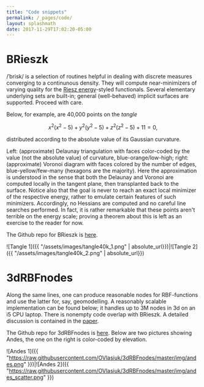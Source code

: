```yaml
---
title: "Code snippets"
permalink: /_pages/code/
layout: splashmath
date: 2017-11-29T17:02:20-05:00
---
```

# BRieszk
/ˈbrisk/ is a selection of routines helpful in dealing with discrete measures
converging to a continunous density. They will compute near-minimizers of
varying quality for the [Riesz energy][1]-styled functionals. Several elementary
underlying sets are built-in; general (well-behaved) implicit surfaces are
supported. Proceed with care. 

Below, for example, are 40,000 points on the *tangle* 

$$x^2 (x^2 - 5) + y^2 (y^2 - 5) + z^2 (z^2 - 5) + 11 = 0,  $$

distributed according to the absolute value of its Gaussian curvature.

Left: (approximate) Delaunay triangulation with faces color-coded by the
value (not the absolute value) of curvature, blue-orange/low-high; right:
(approximate) Voronoi diagram with faces colored by the number of edges,
blue-yellow/few-many (hexagons are the majority). Here the approximation is
understood in the sense that both the Delaunay and Voronoi are computed locally
in the tangent plane, then transplanted back to the surface. Notice also that
the goal is never to reach an exact local minimizer of the respective energy,
rather to emulate certain features of such minimizers. Accordingly, no Hessians
are computed and no careful line searches performed. In fact, it is rather
remarkable that these points aren't terrible on the energy scale; proving a
theorem about this is left as an exercise to the reader for now.

The Github repo for BRieszk is [here][2].


![Tangle 1]({{ "/assets/images/tangle40k_1.png" | absolute_url}})|![Tangle 2]({{ "/assets/images/tangle40k_2.png" | absolute_url}})

# 3dRBFnodes
Along the same lines, one can produce reasonable nodes for RBF-functions and use
the latter for, say, geomodelling. A reasonably scalable implementation can be
found below; it handles up to 3M nodes in 3d on an i5 CPU laptop. There is nonempty
code overlap with BRieszk. A detailed discussion is contained in the
[paper][3].

The Github repo for 3dRBFnodes is [here][4]. Below are two pictures showing
Andes, the one on the right is color-coded by elevation.

![Andes 1]({{ "https://raw.githubusercontent.com/OVlasiuk/3dRBFnodes/master/img/andes.png" }})|![Andes 2]({{ "https://raw.githubusercontent.com/OVlasiuk/3dRBFnodes/master/img/andes_scatter.png" }})

[1]: https://en.wikipedia.org/wiki/Poppy-seed_bagel_theorem
[2]: https://github.com/OVlasiuk/BRieszk
[3]: https://arxiv.org/abs/1710.05011
[4]: https://github.com/OVlasiuk/3dRBFnodes
